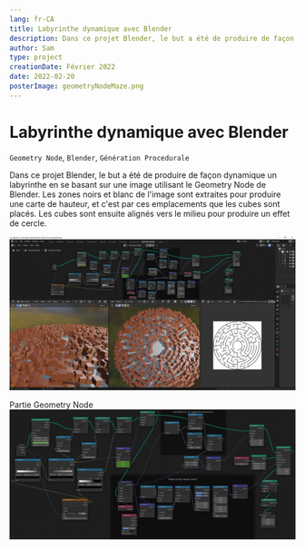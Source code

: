 ```yaml
---
lang: fr-CA
title: Labyrinthe dynamique avec Blender
description: Dans ce projet Blender, le but a été de produire de façon dynamique un labyrinthe en se basant sur une image. Les zones noirs et blanc de l'image sont extraites pour produire une carte de hauteur, et c'est par ces emplacements que les cubes sont placés. Les cubes sont ensuite alignés vers le milieu pour produire un effet de cercle.
author: Sam
type: project
creationDate: Février 2022
date: 2022-02-20
posterImage: geometryNodeMaze.png
---
```


# Labyrinthe dynamique avec Blender

`Geometry Node`, `Blender`, `Génération Procedurale`

Dans ce projet Blender, le but a été de produire de façon dynamique un labyrinthe en se basant sur une image utilisant le Geometry Node de Blender. 
Les zones noirs et blanc de l'image sont extraites pour produire une carte de hauteur, et c'est par ces emplacements que les cubes sont placés.
Les cubes sont ensuite alignés vers le milieu pour produire un effet de cercle.

![blender](./Blender_GeometryNode_Maze.png)

Partie Geometry Node
![blender](./Blender_GeometryNode_MazeFromPicture.png)
